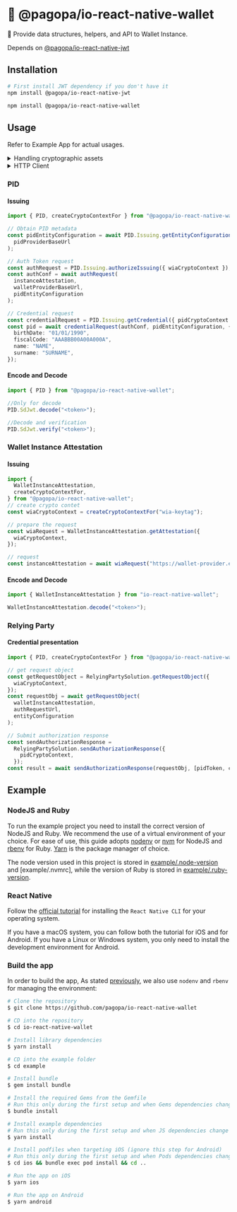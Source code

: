# 🪪 @pagopa/io-react-native-wallet

📲 Provide data structures, helpers, and API to Wallet Instance.

Depends on [@pagopa/io-react-native-jwt](https://github.com/pagopa/io-react-native-jwt)

## Installation

```sh
# First install JWT dependency if you don't have it
npm install @pagopa/io-react-native-jwt

npm install @pagopa/io-react-native-wallet
```

## Usage

Refer to Example App for actual usages.

<details>
  <summary>Handling cryptographic assets</summary>

User flows implementions make use of tokens signed using asymmetric key pairs. Such cryptographic keys are managed by the device according to its specifications. It's not the intention of this package to handle such cryptographic assets and their peculiarities; instead, an handy interface is used to provide the right abstraction to allow responsibilities segregation:

- the application know who to generate/store/delete keys;
- the package knows when and where to use them.

The interface is `CryptoContext` inherited from the `@pagopa/io-react-native-jwt` package.

This package provides an helper to build a `CryptoContext` object bound to a given key tag

```ts
import { createCryptoContextFor } from "@pagopa/io-react-native-wallet";

const ctx = createCryptoContextFor("my-tag");
```

Be sure the key for `my-tag` already exists.

</details>

<details>
  <summary>HTTP Client</summary>

This package is compatibile with any http client which implements [Fetch API](https://developer.mozilla.org/en-US/docs/Web/API/Fetch_API). Functions that makes http requests allow for an optional `appFetch` parameter to provide a custom http client implementation. If not provided, the built-in implementation on the runtime is used.

</details>

### PID

#### Issuing

```ts
import { PID, createCryptoContextFor } from "@pagopa/io-react-native-wallet";

// Obtain PID metadata
const pidEntityConfiguration = await PID.Issuing.getEntityConfiguration()(
  pidProviderBaseUrl
);

// Auth Token request
const authRequest = PID.Issuing.authorizeIssuing({ wiaCryptoContext });
const authConf = await authRequest(
  instanceAttestation,
  walletProviderBaseUrl,
  pidEntityConfiguration
);

// Credential request
const credentialRequest = PID.Issuing.getCredential({ pidCryptoContext });
const pid = await credentialRequest(authConf, pidEntityConfiguration, {
  birthDate: "01/01/1990",
  fiscalCode: "AAABBB00A00A000A",
  name: "NAME",
  surname: "SURNAME",
});
```

#### Encode and Decode

```ts
import { PID } from "@pagopa/io-react-native-wallet";

//Only for decode
PID.SdJwt.decode("<token>");

//Decode and verification
PID.SdJwt.verify("<token>");
```

### Wallet Instance Attestation

#### Issuing

```ts
import {
  WalletInstanceAttestation,
  createCryptoContextFor,
} from "@pagopa/io-react-native-wallet";
// create crypto contet
const wiaCryptoContext = createCryptoContextFor("wia-keytag");

// prepare the request
const wiaRequest = WalletInstanceAttestation.getAttestation({
  wiaCryptoContext,
});

// request
const instanceAttestation = await wiaRequest("https://wallet-provider.example");
```

#### Encode and Decode

```ts
import { WalletInstanceAttestation } from "io-react-native-wallet";

WalletInstanceAttestation.decode("<token>");
```

### Relying Party

#### Credential presentation

```ts
import { PID, createCryptoContextFor } from "@pagopa/io-react-native-wallet";

// get request object
const getRequestObject = RelyingPartySolution.getRequestObject({
  wiaCryptoContext,
});
const requestObj = await getRequestObject(
  walletInstanceAttestation,
  authRequestUrl,
  entityConfiguration
);

// Submit authorization response
const sendAuthorizationResponse =
  RelyingPartySolution.sendAuthorizationResponse({
    pidCryptoContext,
  });
const result = await sendAuthorizationResponse(requestObj, [pidToken, claims]);
```

## Example

### NodeJS and Ruby

To run the example project you need to install the correct version of NodeJS and Ruby.
We recommend the use of a virtual environment of your choice. For ease of use, this guide adopts [nodenv](https://github.com/nodenv/nodenv) or [nvm](https://github.com/nvm-sh/nvm) for NodeJS and [rbenv](https://github.com/rbenv/rbenv) for Ruby.
[Yarn](https://yarnpkg.com/) is the package manager of choice.

The node version used in this project is stored in [example/.node-version](example/.node-version) and [example/.nvmrc],
while the version of Ruby is stored in [example/.ruby-version](.ruby-version).

### React Native

Follow the [official tutorial](https://reactnative.dev/docs/environment-setup?guide=native) for installing the `React Native CLI` for your operating system.

If you have a macOS system, you can follow both the tutorial for iOS and for Android. If you have a Linux or Windows system, you only need to install the development environment for Android.

### Build the app

In order to build the app,
As stated [previously](#nodejs-and-ruby), we also use `nodenv` and `rbenv` for managing the environment:

```bash
# Clone the repository
$ git clone https://github.com/pagopa/io-react-native-wallet

# CD into the repository
$ cd io-react-native-wallet

# Install library dependencies
$ yarn install

# CD into the example folder
$ cd example

# Install bundle
$ gem install bundle

# Install the required Gems from the Gemfile
# Run this only during the first setup and when Gems dependencies change
$ bundle install

# Install example dependencies
# Run this only during the first setup and when JS dependencies change
$ yarn install

# Install podfiles when targeting iOS (ignore this step for Android)
# Run this only during the first setup and when Pods dependencies change
$ cd ios && bundle exec pod install && cd ..

# Run the app on iOS
$ yarn ios

# Run the app on Android
$ yarn android
```
